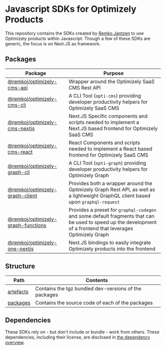 # Javascript SDKs for Optimizely Products
This repository contains the SDKs created by [Remko Jantzen](https://github.com/remkoj) to use Optimizely products within Javascript. Though a few of these SDKs are generic, the focus is on Next.JS as framework.

## Packages
| Package | Purpose |
| --- | --- |
| [@remkoj/optimizely-cms-api](./packages/optimizely-cms-api/README.md) | Wrapper around the Optimizely SaaS CMS Rest API |
| [@remkoj/optimizely-cms-cli](./packages/optimizely-cms-cli/README.md) | A CLI Tool (`opti-cms`) providing developer productivity helpers for Optimizely SaaS CMS |
| [@remkoj/optimizely-cms-nextjs](./packages/optimizely-cms-nextjs/README.md) | Next.JS Specific components and scripts needed to implement a Next.JS based frontend for Optimizely SaaS CMS |
| [@remkoj/optimizely-cms-react](./packages/optimizely-cms-react/README.md) | React Components and scripts needed to implement a React based frontend for Optimizely SaaS CMS |
| [@remkoj/optimizely-graph-cli](./packages/optimizely-graph-cli/README.md) | A CLI Tool (`opti-graph`) providing developer productivity helpers for Optimizely Graph |
| [@remkoj/optimizely-graph-client](./packages/optimizely-graph-client/README.md) | Provides both a wrapper around the Optimizely Graph Rest API, as well as a lightweight GraphQL client based upon `graphql-request` |
| [@remkoj/optimizely-graph-functions](./packages/optimizely-graph-functions/README.md) | Provides a preset for `graphql-codegen` and some default fragments that can be used to speed up the development of a frontend that leverages Optimizely Graph |
| [@remkoj/optimizely-one-nextjs](./packages/optimizely-one-nextjs/README.md) | Next.JS bindings to easily integrate Optimizely products into the frontend |

## Structure
| Path | Contents |
| --- | --- |
| [artefacts](./artefacts/) | Contains the tgz bundled dev-versions of the packages |
| [packages](./packages/) | Contains the source code of each of the packages |

## Dependencies
These SDKs rely on - but don't include or bundle - work from others. These dependencies, including their license, are disclosed in [the dependency overview](./DEPENDENCIES.md).